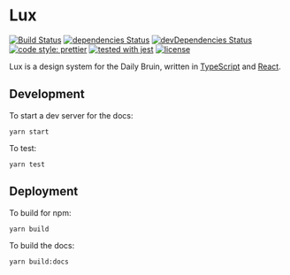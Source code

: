 # Lux

[![Build Status](https://travis-ci.com/dailybruin/lux.svg?branch=master)](https://travis-ci.com/dailybruin/lux)
[![dependencies Status](https://david-dm.org/dailybruin/lux/status.svg)](https://david-dm.org/dailybruin/lux)
[![devDependencies Status](https://david-dm.org/dailybruin/lux/dev-status.svg)](https://david-dm.org/dailybruin/lux?type=dev)
[![code style: prettier](https://img.shields.io/badge/code_style-prettier-ff69b4.svg?style=flat)](https://github.com/prettier/prettier)
[![tested with jest](https://img.shields.io/badge/tested_with-jest-99424f.svg?style=flat)](https://github.com/facebook/jest)
[![license](https://img.shields.io/github/license/daily-bruin/sources.svg)](/LICENSE.md)

Lux is a design system for the Daily Bruin, written in [TypeScript](https://www.typescriptlang.org) and [React](https://reactjs.org).

## Development

To start a dev server for the docs:

```
yarn start
```

To test:

```
yarn test
```

## Deployment

To build for npm:

```
yarn build
```

To build the docs:

```
yarn build:docs
```
